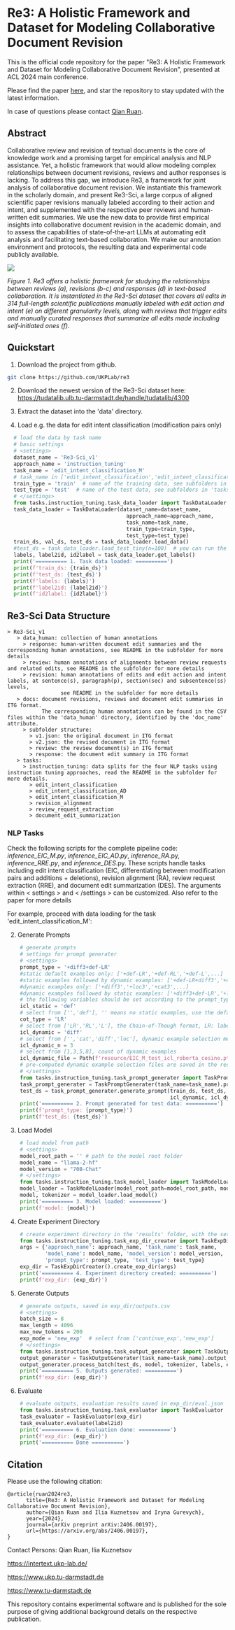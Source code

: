 # Re3: A Holistic Framework and Dataset for Modeling Collaborative Document Revision
This is the official code repository for the paper "Re3: A Holistic Framework and Dataset for Modeling Collaborative Document Revision", presented at ACL 2024 main conference.

Please find the paper [here](https://arxiv.org/abs/2406.00197), and star the repository to stay updated with the latest information.

In case of questions please contact [Qian Ruan](mailto:ruan@ukp.tu-darmstadt.de).

## Abstract
Collaborative review and revision of textual documents is the core of knowledge work and a promising target for empirical analysis and NLP assistance. Yet, a holistic framework that would allow modeling complex relationships between document revisions, reviews and author responses is lacking. To address this gap, we introduce Re3, a framework for joint analysis of collaborative document revision. We instantiate this framework in the scholarly domain, and present Re3-Sci, a large corpus of aligned scientific paper revisions manually labeled according to their action and intent, and supplemented with the respective peer reviews and human-written edit summaries. We use the new data to provide first empirical insights into collaborative document revision in the academic domain, and to assess the capabilities of state-of-the-art LLMs at automating edit analysis and facilitating text-based collaboration. We make our annotation environment and protocols, the resulting data and experimental code publicly available. 

![](/resource/re3.png)

*Figure 1. Re3 offers a holistic framework for studying the relationships between reviews (a), revisions (b-c) and responses (d) in text-based collaboration. It is instantiated in the Re3-Sci dataset that covers all edits in 314 full-length scientific publications manually labeled with edit action and intent (e) on different granularity levels, along with reviews that trigger edits and manually curated responses that summarize all edits made including self-initiated ones (f).*

## Quickstart
1. Download the project from github.
```bash
git clone https://github.com/UKPLab/re3
```

2. Download the newest version of the Re3-Sci dataset here: https://tudatalib.ulb.tu-darmstadt.de/handle/tudatalib/4300

3. Extract the dataset into the 'data' directory.

4. Load e.g. the data for edit intent classification (modification pairs only)
```python
  # load the data by task name
  # basic settings
  # <settings>
  dataset_name = 'Re3-Sci_v1'
  approach_name = 'instruction_tuning'
  task_name = 'edit_intent_classification_M' 
  # task_name in ['edit_intent_classification','edit_intent_classification_M','edit_intent_classification_AD', 'revision_alignment','review_request_extraction']
  train_type = 'train'  # name of the training data, see subfolders in 'tasks' of the dataset
  test_type = 'test'  # name of the test data, see subfolders in 'tasks' of the dataset
  # </settings>
  from tasks.instruction_tuning.task_data_loader import TaskDataLoader
  task_data_loader = TaskDataLoader(dataset_name=dataset_name,
                                      approach_name=approach_name,
                                      task_name=task_name,
                                      train_type=train_type,
                                      test_type=test_type)
  train_ds, val_ds, test_ds = task_data_loader.load_data()
  #test_ds = task_data_loader.load_test_tiny(n=100)  # you can run the code with a smaller test set of n samples for debugging
  labels, label2id, id2label = task_data_loader.get_labels()
  print('========== 1. Task data loaded: ==========')
  print(f'train_ds: {train_ds}')
  print(f'test_ds: {test_ds}')
  print(f'labels: {labels}')
  print(f'label2id: {label2id}')
  print(f'id2label: {id2label}')
```

## Re3-Sci Data Structure
```    
> Re3-Sci_v1
   > data_human: collection of human annotations
     > response: human-written document edit summaries and the corresponding human annotations, see README in the subfolder for more details
     > review: human annotations of alignments between review requests and related edits, see README in the subfolder for more details
     > revision: human annotations of edits and edit action and intent labels, at sentence(s), paragraph(p), section(sec) and subsentence(ss) levels, 
                 see README in the subfolder for more details
   > docs: document revisions, reviews and document edit summaries in ITG format. 
           The corresponding human annotations can be found in the CSV files within the 'data_human' directory, identified by the 'doc_name' attribute.
     > subfolder structure:
       > v1.json: the original document in ITG format
       > v2.json: the revised document in ITG format
       > review: the review document(s) in ITG format
       > response: the document edit summary in ITG format
   > tasks: 
     > instruction_tuning: data splits for the four NLP tasks using instruction tuning approaches, read the README in the subfolder for more details.
       > edit_intent_classification
       > edit_intent_classification_AD
       > edit_intent_classification_M
       > revision_alignment
       > review_request_extraction
       > document_edit_summarization
```    

### NLP Tasks
Check the following scripts for the complete pipeline code: *inference_EIC_M.py*, *inference_EIC_AD.py*, *inference_RA*.py, *inference_RRE.py*, and *inference_DES*.py. These scripts handle tasks including edit intent classification (EIC, differentiating between modification pairs and additions + deletions), revision alignment (RA), review request extraction (RRE), and document edit summarization (DES). The arguments within < settings > and < /settings > can be customized. Also refer to the paper for more details

For example, proceed with data loading for the task 'edit_intent_classification_M':

2. Generate Prompts

```python
    # generate prompts
    # settings for prompt generater
    # <settings>
    prompt_type = '+diff3+def-LR'
    #static default examples only: ['+def-LR','+def-RL','+def-L',...]
    #static examples followed by dynamic examples: ['+def-LR+diff3','+def-RL+loc3','+def-L+cat3',...]
    #dynamic examples only: ['+diff3','+loc3','+cat3',...]
    #dynamic examples followed by static examples: ['+diff3+def-LR','+loc3+def-LR','+cat3+def-LR',...]
    # the following variables should be set according to the prompt_type
    icl_static = 'def'  
    # select from ['','def'], '' means no static examples, use the default examples in tasks/instruction_tuning/<task_name>/prompt_utils.py
    cot_type = 'LR'  
    # select from ['LR','RL','L'], the Chain-of-Though format, LR: label followed by rational, RL: rational followed by label, L:label only
    icl_dynamic = 'diff'  
    # select from ['','cat','diff','loc'], dynamic example selection method, '' means no dynamic examples
    icl_dynamic_n = 3  
    # select from [1,3,5,8], count of dynamic examples
    icl_dynamic_file = Path(f'resource/EIC_M_test_icl_roberta_cosine.pt') 
    # pre-computed dynamic example selection files are saved in the resource folder
    # </settings>
    from tasks.instruction_tuning.task_prompt_generater import TaskPromptGenerater
    task_prompt_generater = TaskPromptGenerater(task_name=task_name).prompt_generater
    test_ds = task_prompt_generater.generate_prompt(train_ds, test_ds, prompt_type, icl_static, cot_type,
                                                    icl_dynamic, icl_dynamic_n, icl_dynamic_file)
    print('========== 2. Prompt generated for test data: ==========')
    print(f'prompt_type: {prompt_type}')
    print(f'test_ds: {test_ds}')
```
3. Load Model

```python
    # load model from path
    # <settings>
    model_root_path = '' # path to the model root folder
    model_name = "llama-2-hf"
    model_version = "70B-Chat"
    # </settings>
    from tasks.instruction_tuning.task_model_loader import TaskModelLoader
    model_loader = TaskModelLoader(model_root_path=model_root_path, model_name=model_name, model_version=model_version)
    model, tokenizer = model_loader.load_model()
    print('========== 3. Model loaded: ==========')
    print(f'model: {model}')
```

4. Create Experiment Directory

```python
    # create experiment directory in the 'results' folder, with the settings above
    from tasks.instruction_tuning.task_exp_dir_creater import TaskExpDirCreater
    args = {'approach_name': approach_name, 'task_name': task_name,
            'model_name': model_name, 'model_version': model_version,
            'prompt_type': prompt_type, 'test_type': test_type}
    exp_dir = TaskExpDirCreater().create_exp_dir(args)
    print('========== 4. Experiment directory created: ==========')
    print(f'exp_dir: {exp_dir}')
```
5. Generate Outputs

```python
    # generate outputs, saved in exp_dir/outputs.csv
    # <settings>
    batch_size = 8
    max_length = 4096
    max_new_tokens = 200
    exp_mode = 'new_exp'  # select from ['continue_exp','new_exp']
    # </settings>
    from tasks.instruction_tuning.task_output_generater import TaskOutputGenerater
    output_generater = TaskOutputGenerater(task_name=task_name).output_generater
    output_generater.process_batch(test_ds, model, tokenizer, labels, exp_mode, exp_dir, batch_size, max_length, max_new_tokens)
    print('========== 5. Outputs generated: ==========')
    print(f'exp_dir: {exp_dir}')
```
6. Evaluate

```python
    # evaluate outputs, evaluation results saved in exp_dir/eval.json
    from tasks.instruction_tuning.task_evaluator import TaskEvaluator
    task_evaluator = TaskEvaluator(exp_dir)
    task_evaluator.evaluate(label2id)
    print('========== 6. Evaluation done: ==========')
    print(f'exp_dir: {exp_dir}')
    print('========== Done ==========')
```

## Citation

Please use the following citation:

```
@article{ruan2024re3,
      title={Re3: A Holistic Framework and Dataset for Modeling Collaborative Document Revision},
      author={Qian Ruan and Ilia Kuznetsov and Iryna Gurevych},
      year={2024},
      journal={arXiv preprint arXiv:2406.00197},
      url={https://arxiv.org/abs/2406.00197},
}
```

Contact Persons: Qian Ruan, Ilia Kuznetsov

<https://intertext.ukp-lab.de/>

<https://www.ukp.tu-darmstadt.de>

<https://www.tu-darmstadt.de>


This repository contains experimental software and is published for the sole purpose of giving additional background details on the respective publication.
